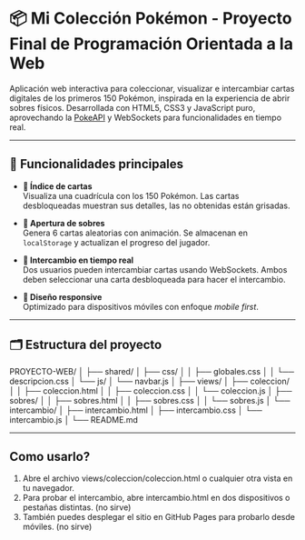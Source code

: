 # 📦 Mi Colección Pokémon - Proyecto Final de Programación Orientada a la Web

Aplicación web interactiva para coleccionar, visualizar e intercambiar cartas digitales de los primeros 150 Pokémon, inspirada en la experiencia de abrir sobres físicos. Desarrollada con HTML5, CSS3 y JavaScript puro, aprovechando la [PokeAPI](https://pokeapi.co/) y WebSockets para funcionalidades en tiempo real.

---

## 🚀 Funcionalidades principales

- **📇 Índice de cartas**  
  Visualiza una cuadrícula con los 150 Pokémon. Las cartas desbloqueadas muestran sus detalles, las no obtenidas están grisadas.

- **🎁 Apertura de sobres**  
  Genera 6 cartas aleatorias con animación. Se almacenan en `localStorage` y actualizan el progreso del jugador.

- **🔁 Intercambio en tiempo real**  
  Dos usuarios pueden intercambiar cartas usando WebSockets. Ambos deben seleccionar una carta desbloqueada para hacer el intercambio.

- **📱 Diseño responsive**  
  Optimizado para dispositivos móviles con enfoque *mobile first*.

---

## 🗂️ Estructura del proyecto
PROYECTO-WEB/
│
├── shared/
│ ├── css/
│ │ ├── globales.css
│ │ └── descripcion.css
│ └── js/
│ └── navbar.js
│
├── views/
│ ├── coleccion/
│ │ ├── coleccion.html
│ │ ├── coleccion.css
│ │ └── coleccion.js
│ ├── sobres/
│ │ ├── sobres.html
│ │ ├── sobres.css
│ │ └── sobres.js
│ └── intercambio/
│ ├── intercambio.html
│ ├── intercambio.css
│ └── intercambio.js
│
└── README.md

---

## Como usarlo?

1. Abre el archivo views/coleccion/coleccion.html o cualquier otra vista en tu navegador.
2. Para probar el intercambio, abre intercambio.html en dos dispositivos o pestañas distintas. (no sirve)
3. También puedes desplegar el sitio en GitHub Pages para probarlo desde móviles. (no sirve)

